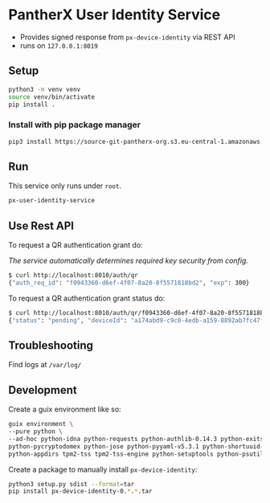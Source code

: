 # PantherX User Identity Service

- Provides signed response from `px-device-identity` via REST API
- runs on `127.0.0.1:8019`

## Setup

```bash
python3 -m venv venv
source venv/bin/activate
pip install .
```

### Install with pip package manager

```bash
pip3 install https://source-git-pantherx-org.s3.eu-central-1.amazonaws.com/px-user-identity-service_latest.tgz
```

## Run

This service only runs under `root`.

```bash
px-user-identity-service
```

## Use Rest API

To request a QR authentication grant do:

_The service automatically determines required key security from config._

```bash
$ curl http://localhost:8010/auth/qr
{"auth_req_id": "f0943360-d6ef-4f07-8a20-8f5571818bd2", "exp": 300}
```

To request a QR authentication grant status do:

```bash
$ curl http://localhost:8010/auth/qr/f0943360-d6ef-4f07-8a20-8f5571818bd2
{"status": "pending", "deviceId": "a174abd9-c9c0-4edb-a159-8892ab7fc47f"}
```

## Troubleshooting

Find logs at `/var/log/`

## Development

Create a guix environment like so:

```bash
guix environment \
--pure python \
--ad-hoc python-idna python-requests python-authlib-0.14.3 python-exitstatus-2.0.1 \
python-pycryptodomex python-jose python-pyyaml-v5.3.1 python-shortuuid-v1.0.1 \
python-appdirs tpm2-tss tpm2-tss-engine python-setuptools python-psutil
```

Create a package to manually install `px-device-identity`:

```bash
python3 setup.py sdist --format=tar
pip install px-device-identity-0.*.*.tar
```